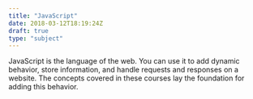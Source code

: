 ```yaml
---
title: "JavaScript"
date: 2018-03-12T18:19:24Z
draft: true
type: "subject"
---
```


JavaScript is the language of the web. 
You can use it to add dynamic behavior, store information, and handle requests and responses on a website. 
The concepts covered in these courses lay the foundation for adding this behavior.